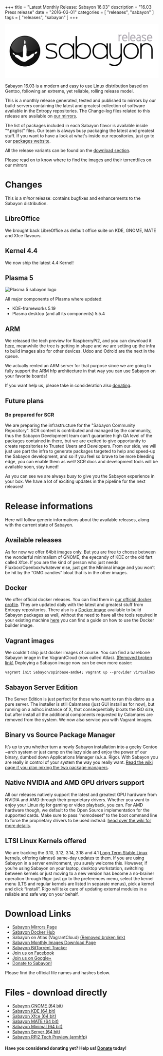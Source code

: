 +++
title = "Latest Monthly Release: Sabayon 16.03"
description = "16.03 Press release"
date = "2016-03-01"
categories = [ "releases", "sabayon" ]
tags = [
"releases",
"sabayon"
]
+++

![Sabayon Press release](/img/press-header-roll_0.png)

Sabayon 16.03 is a modern and easy to use Linux distribution based on Gentoo,
following an extreme, yet reliable, rolling release model.

This is a monthly release generated,
tested and published to mirrors by our build-servers containing
the latest and greatest collection of software available
in the Entropy repositories.
The Change-log files related to this release are available on
[our mirrors](http://dl.sabayon.org/iso/monthly/ChangeLogs/).

The list of packages included in each Sabayon flavor is available inside
"*.pkglist" files.
Our team is always busy packaging the latest and greatest stuff.
If you want to have a look at what's inside our repositories,
just go to our [packages website](https://packages.sabayon.org/).

All the release variants can be found on the [download section](/download).

Please read on to know where to find the images and
their torrentfiles on our mirrors

# Changes

This is a *minor* release:
contains bugfixes and enhancements to the Sabayon distribution.

## LibreOffice

We brought back LibreOffice as default office suite on KDE,
GNOME, MATE and Xfce flavours.

## Kernel 4.4

We now ship the latest 4.4 Kernel!

## Plasma 5

![Plasma 5 sabayon logo](https://joostruis.files.wordpress.com/2015/09/plasma_sab.png?w=582&h=217)

All major components of Plasma where updated:

* KDE-frameworks 5.19
* Plasma desktop (and all its components) 5.5.4

## ARM

We released the tech preview for RaspberryPi2, and you can download it
[here](http://blog.mudler.pm/2016/01/tech-preview-sabayon-on-raspberrypi2.html),
meanwhile the tree is getting in shape and
we are setting up the infra to build images also for other devices.
Udoo and Odroid are the next in the queue.

We actually rented an ARM server for that purpose
since we are going to fully support the ARM hfp architecture in that way
you can use Sabayon on your favorite boards!

If you want help us,
please take in consideration also [donating](/donate).

## Future plans

### Be prepared for SCR

We are preparing the infrastructure for the "Sabayon Community Repository".
SCR content is contributed and managed by the community,
thus the Sabayon Development team can't guarantee high QA level
of the packages contained in there,
but we are excited to give opportunity to create repositories to
Trusted Users and Developers.
From our side, we will just use part the infra to generate packages
targeted to help and speed-up the Sabayon development,
and so if you feel so brave to be more bleeding edge,
you can enable them as well!
SCR docs and development tools will be available soon, stay tuned!

As you can see we are always busy to give you the Sabayon experience
in your box.
We have a lot of exciting updates in the pipeline for the next releases!

# Release informations

Here will follow generic informations about the available releases,
along with the current state of Sabayon.

## Available releases

As for now we offer 64bit images only.
But you are free to choose between the wonderful minimalism of GNOME,
the eyecandy of KDE or the old fart called Xfce.
If you are the kind of person who just needs Fluxbox/Openbox/whatever else,
just get the Minimal image and you won’t be hit
by the “OMG candies” bloat that is in the other images.

## Docker

We offer official docker releases. You can find them in
[our official docker profile](https://hub.docker.com/r/sabayon).
They are updated daily with the latest and greatest stuff from
Entropy repositories.
There also is a [Docker image](https://hub.docker.com/r/sabayon/builder-amd64/)
available to build Sabayon packages as well,
without the need to have all the tools required in your existing machine
[here](http://blog.mudler.pm/2015/11/part-1-building-gentoo-and-sabayon.html)
you can find a guide on how to use the Docker builder image.

## Vagrant images

We couldn't ship just docker images of course.
You can find a barebone Sabayon image in the
VagrantCloud (now called Atlas).
<ins datetime="2018-02-16">(Removed broken link)</ins>
Deploying a Sabayon image now can be even more easier:

    vagrant init Sabayon/spinbase-amd64; vagrant up --provider virtualbox


## Sabayon Server Edition

The Server Edition is just perfect for those who want to run this distro
as a pure server.
The installer is still Calamares (just GUI install as for now),
but running on a adhoc instance of X, that consequentially bloats the ISO size,
but after install all the additional components requested by Calamares
are removed from the system. We now also service you with Vagrant images.

## Binary vs Source Package Manager

It’s up to you whether turn a newly Sabayon installation into
a geeky Gentoo ~arch system or just camp on the lazy side and
enjoy the power of our binary, dumbed down Applications Manager (a.k.a. Rigo).
With Sabayon you are really in control of your system the way you really want.
[Read the wiki page if you plan mixing the two package managers](https://wiki.sabayon.org/index.php?title=HOWTO:_Safely_mix_Entropy_and_Portage).

## Native NVIDIA and AMD GPU drivers support

All our releases natively support the latest and greatest GPU hardware
from NVIDIA and AMD through their proprietary drivers.
Whether you want to enjoy your Linux rig for gaming or video playback, you can.
For AMD hardware though,
we default to the Open Source implementation for the supported cards.
Make sure to pass “nomodeset” to the boot command line
to force the proprietary drivers to be used instead:
[head over the wiki for more details](https://wiki.sabayon.org/index.php?title=HOWTO:_Get_AMD/ATI_or_Nvidia_Video_Cards_working_in_Sabayon#AMD_-_Open_Source_to_FGLRX).

## LTSI Linux Kernels offered

We are tracking the 3.10, 3.12, 3.14, 3.18 and 4.1
[Long Term Stable Linux kernels](http://ltsi.linuxfoundation.org/what-is-ltsi),
offering (almost) same-day updates to them.
If you are using Sabayon in a server environment, you surely welcome this.
However, if you’re using Sabayon on your laptop, desktop workstation,
switching between kernels or just moving to a new version has become
a no-brainer operation through Rigo: just go to the preferences menu,
select the kernel menu (LTS and regular kernels are listed in separate menus),
pick a kernel and click “Install”. Rigo will take care of
updating external modules in a reliable and safe way on your behalf.

# Download Links

* [Sabayon Mirrors Page](/mirrors)
* [Sabayon Docker Hub](https://hub.docker.com/r/sabayon)
* Sabayon on Atlas (VagrantCloud) <ins datetime="2018-02-16">(Removed broken link)</ins>
* [Sabayon Monthly Images Download Page](http://dl.sabayon.org/iso/monthly/monthly.html)
* [Sabayon BitTorrent Tracker](http://torrents.sabayon.org/)
* [Join us on Facebook](https://www.facebook.com/groups/36125411841)
* [Join us on Google+](https://plus.google.com/+sabayon)
* [Donate to Sabayon!](http://www.sabayon.org/donate)

Please find the official file names and hashes below.

# Files - download directly

* [Sabayon GNOME (64 bit)](http://dl.sabayon.org/iso/monthly/Sabayon_Linux_16.03_amd64_GNOME.iso)
* [Sabayon KDE (64 bit)](http://dl.sabayon.org/iso/monthly/Sabayon_Linux_16.03_amd64_KDE.iso)
* [Sabayon Xfce (64 bit)](http://dl.sabayon.org/iso/monthly/Sabayon_Linux_16.03_amd64_Xfce.iso)
* [Sabayon MATE (64 bit)](http://dl.sabayon.org/iso/monthly/Sabayon_Linux_16.03_amd64_MATE.iso)
* [Sabayon Minimal (64 bit)](http://dl.sabayon.org/iso/monthly/Sabayon_Linux_16.03_amd64_Minimal.iso)
* [Sabayon Server (64 bit)](http://dl.sabayon.org/iso/monthly/Sabayon_Linux_16.03_amd64_Server.iso)
* [Sabayon RPi2 Tech Preview  (armhfp)](http://dl.sabayon.org/http://mirror2.mirror.garr.it/mirrors/sabayonlinux/testing/Sabayon_Linux_16_armv7l_Raspberry_Pi2_Base_8GB.img.xz)

#### Have you considered donating yet? Help us! [Donate](/donate) today!
